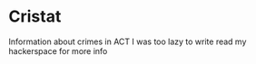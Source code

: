 # Cristat
Information about crimes in ACT
I was too lazy to write read my hackerspace for more info
